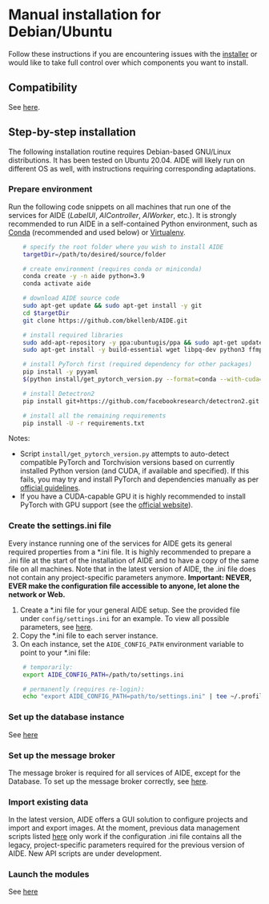# Manual installation for Debian/Ubuntu

Follow these instructions if you are encountering issues with the
[installer](install_overview.md#with-the-installer-2) or would like to take full control over which components
you want to install.



## Compatibility

See [here](install_overview.md#compatibility).



## Step-by-step installation

The following installation routine requires Debian-based GNU/Linux distributions. It has been tested
on Ubuntu 20.04. AIDE will likely run on different OS as well, with instructions requiring
corresponding adaptations.



### Prepare environment

Run the following code snippets on all machines that run one of the services for AIDE (_LabelUI_,
_AIController_, _AIWorker_, etc.). It is strongly recommended to run AIDE in a self-contained Python
environment, such as [Conda](https://conda.io/) (recommended and used below) or
[Virtualenv](https://virtualenv.pypa.io).

```bash
    # specify the root folder where you wish to install AIDE
    targetDir=/path/to/desired/source/folder

    # create environment (requires conda or miniconda)
    conda create -y -n aide python=3.9
    conda activate aide

    # download AIDE source code
    sudo apt-get update && sudo apt-get install -y git
    cd $targetDir
    git clone https://github.com/bkellenb/AIDE.git

    # install required libraries
    sudo add-apt-repository -y ppa:ubuntugis/ppa && sudo apt-get update
    sudo apt-get install -y build-essential wget libpq-dev python3 ffmpeg libsm6 libxext6 libglib2.0-0 python3-opencv python3-pip gdal-bin libgdal-dev

    # install PyTorch first (required dependency for other packages)
    pip install -y pyyaml
    $(python install/get_pytorch_version.py --format=conda --with-cuda=1)

    # install Detectron2
    pip install git+https://github.com/facebookresearch/detectron2.git

    # install all the remaining requirements
    pip install -U -r requirements.txt
```

Notes:
* Script `install/get_pytorch_version.py` attempts to auto-detect compatible PyTorch and Torchvision
versions based on currently installed Python version (and CUDA, if available and specified). If this
fails, you may try and install PyTorch and dependencies manually as per
[official guidelines](https://pytorch.org/get-started/previous-versions/).
* If you have a CUDA-capable GPU it is highly recommended to install PyTorch with GPU support (see
the [official website](https://pytorch.org/get-started/locally/)).


### Create the settings.ini file

Every instance running one of the services for AIDE gets its general required properties from a
*.ini file. It is highly recommended to prepare a .ini file at the start of the installation of AIDE
and to have a copy of the same file on all machines. Note that in the latest version of AIDE, the
.ini file does not contain any project-specific parameters anymore. **Important: NEVER, EVER make
the configuration file accessible to anyone, let alone the network or Web.**

1. Create a *.ini file for your general AIDE setup. See the provided file under
   `config/settings.ini` for an example. To view all possible parameters, see
   [here](configure_settings.md).
2. Copy the *.ini file to each server instance.
3. On each instance, set the `AIDE_CONFIG_PATH` environment variable to point to your *.ini file:
```bash
    # temporarily:
    export AIDE_CONFIG_PATH=/path/to/settings.ini

    # permanently (requires re-login):
    echo "export AIDE_CONFIG_PATH=path/to/settings.ini" | tee ~/.profile
```


### Set up the database instance

See [here](setup_db.md)



### Set up the message broker

The message broker is required for all services of AIDE, except for the Database.
To set up the message broker correctly, see [here](installation_aiTrainer.md).





### Import existing data

In the latest version, AIDE offers a GUI solution to configure projects and import and export
images. At the moment, previous data management scripts listed [here](import_data.md) only work if
the configuration .ini file contains all the legacy, project-specific parameters required for the
previous version of AIDE. New API scripts are under development.



### Launch the modules

See [here](launch_aide.md)
